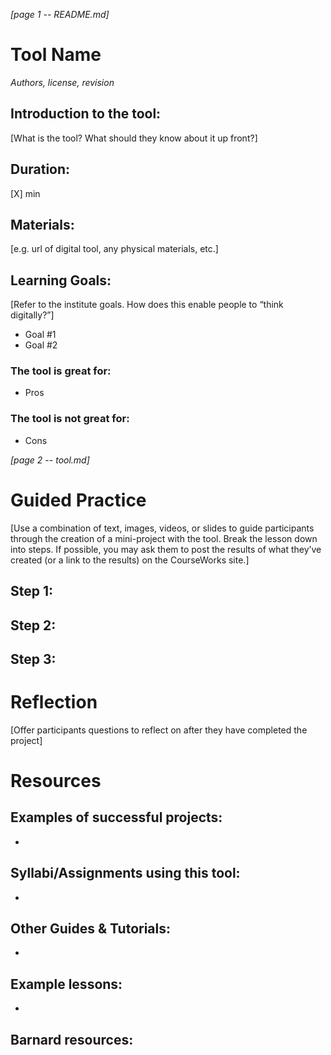 *[page 1 -- README.md]*

# Tool Name
*Authors, license, revision*
## Introduction to the tool:
[What is the tool? What should they know about it up front?]

## Duration:
[X] min

## Materials:
[e.g. url of digital tool, any physical materials, etc.]

## Learning Goals: 
[Refer to the institute goals. How does this enable people to “think digitally?”]

- Goal #1
- Goal #2

### The tool is great for:
- Pros

### The tool is not great for:
- Cons

*[page 2 -- tool.md]*

# Guided Practice

[Use a combination of text, images, videos, or slides to guide participants through the creation of a mini-project with the tool. Break the lesson down into steps. If possible, you may ask them to post the results of what they’ve created (or a link to the results) on the CourseWorks site.]

## Step 1:


## Step 2:


## Step 3: 


# Reflection
[Offer participants questions to reflect on after they have completed the project] 

# Resources
## Examples of successful projects:
- 

## Syllabi/Assignments using this tool:
- 

## Other Guides & Tutorials:
- 

## Example lessons:
-

## Barnard resources:





